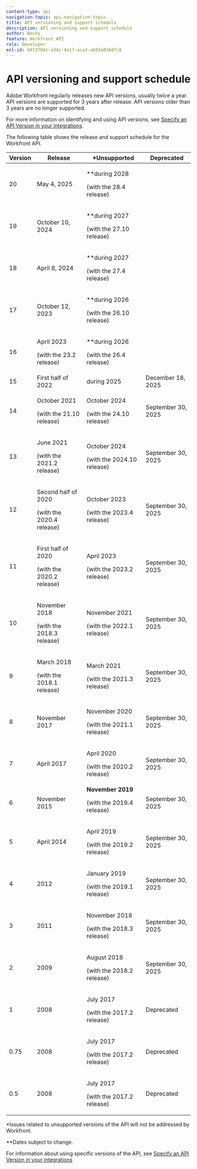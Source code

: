 ```yaml
---
content-type: api
navigation-topic: api-navigation-topic
title: API versioning and support schedule
description: API versioning and support schedule
author: Becky
feature: Workfront API
role: Developer
exl-id: b072704c-a34c-4a17-aca3-ab93a016dfc8
---
```

# API versioning and support schedule

 

Adobe Workfront regularly releases new API versions, usually twice a year. API versions are supported for 3 years after release. API versions older than 3 years are no longer supported.

For more information on identifying and using API versions, see [Specify an API Version in your integrations](/help/quicksilver/wf-api/api/specify-api-version-integrations.md).

The following table shows the release and support schedule for the Workfront API. 

<table style="table-layout:auto"> 
 <col> 
 <col> 
 <col> 
 <thead> 
  <tr> 
   <th><strong>Version</strong> </th> 
   <th><strong>Release</strong> </th> 
   <th><strong>*Unsupported</strong> </th> 
   <th><strong>Deprecated</strong> </th> 
  </tr> 
 </thead> 
 <tbody> 
 <tr>
   <td>20</td> 
   <td> <p>May 4, 2025</p> </td> 
   <td> <p>**during 2028</p> <p>(with the 28.4 release)</p> </td> 
   <td></td> 
  </tr> 
 <tr>
   <td>19</td> 
   <td> <p>October 10, 2024</p> </td> 
   <td> <p>**during 2027</p> <p>(with the 27.10 release)</p> </td> 
   <td></td> 
  </tr> 
 <tr>
   <td>18</td> 
   <td> <p>April 8, 2024</p> </td> 
   <td> <p>**during 2027</p> <p>(with the 27.4 release)</p> </td> 
   <td></td> 
  </tr>  <tr>
   <td>17</td> 
   <td> <p>October 12, 2023</p> </td> 
   <td> <p>**during 2026</p> <p>(with the 26.10 release)</p> </td> 
   <td></td> 
  </tr> 
 <tr>
   <td>16</td> 
   <td> <p>April 2023</p> <p>(with the 23.2 release)</p> </td> 
   <td> <p>**during 2026</p> <p>(with the 26.4 release)</p> </td> 
   <td></td> 
  </tr> 
  <tr> 
   <td>15</td> 
   <td>First half of 2022</td> 
   <td>during 2025</td> 
   <td>December 18, 2025</td> 
  </tr> 
  <tr> 
   <td>14</td> 
   <td> <p>October 2021</p> <p>(with the 21.10 release)</p> </td> 
   <td> <p>October 2024</p> <p>(with the 24.10 release)</p> </td> 
   <td>September 30, 2025</td> 
  </tr> 
  <tr> 
   <td>13</td> 
   <td> <p>June 2021</p> <p>(with the 2021.2 release)</p> </td> 
   <td> <p>October 2024</p> <p>(with the 2024.10 release)</p> </td> 
   <td>September 30, 2025</td> 
  </tr> 
  <tr> 
   <td>12</td> 
   <td> <p>Second half of 2020</p> <p>(with the 2020.4 release)</p> </td> 
   <td> <p>October 2023</p> <p>(with the 2023.4 release)</p> </td> 
   <td>September 30, 2025</td> 
  </tr> 
  <tr> 
   <td>11</td> 
   <td> <p>First half of 2020</p> <p>(with the 2020.2 release)</p> </td> 
   <td> <p>April 2023</p> <p>(with the 2023.2 release)</p> </td> 
   <td>September 30, 2025</td> 
  </tr> 
  <tr> 
   <td>10</td> 
   <td> <p>November 2018</p> <p>(with the 2018.3 release)</p> </td> 
   <td> <p>November 2021</p> <p>(with the 2022.1 release)</p> </td> 
   <td>September 30, 2025</td> 
  </tr> 
  <tr> 
   <td>9</td> 
   <td> <p>March 2018</p> <p>(with the 2018.1 release)</p> </td> 
   <td> <p>March 2021</p> <p>(with the 2021.3 release)</p> </td> 
   <td>September 30, 2025</td> 
  </tr> 
  <tr> 
   <td>8</td> 
   <td>November 2017</td> 
   <td> <p>November 2020</p> <p>(with the 2021.1 release)</p> </td> 
   <td>September 30, 2025</td> 
  </tr> 
  <tr> 
   <td>7</td> 
   <td>April 2017</td> 
   <td> <p>April 2020</p> <p>(with the 2020.2 release)</p> </td> 
   <td>September 30, 2025</td> 
  </tr> 
  <tr> 
   <td>6</td> 
   <td>November 2015</td> 
   <td><strong>November 2019</strong> <p>(with the 2019.4 release)</p> 
   <td>September 30, 2025</td> 
   </td> 
  </tr> 
  <tr> 
   <td>5</td> 
   <td>April 2014</td> 
   <td> <p>April 2019</p> <p>(with the 2019.2 release)</p> </td> 
   <td>September 30, 2025</td> 
  </tr> 
  <tr> 
   <td>4</td> 
   <td>2012</td> 
   <td> <p>January 2019</p> <p>(with the 2019.1 release)</p> </td> 
   <td>September 30, 2025</td> 
  </tr> 
  <tr> 
   <td>3</td> 
   <td>2011</td> 
   <td> <p>November 2018</p> <p>(with the 2018.3 release)</p> </td> 
   <td>September 30, 2025</td> 
  </tr> 
  <tr> 
   <td>2</td> 
   <td>2009</td> 
   <td> <p>August 2018</p> <p>(with the 2018.2 release)</p> </td> 
   <td>September 30, 2025</td> 
  </tr> 
  <tr> 
   <td>1</td> 
   <td>2008</td> 
   <td> <p>July 2017</p> <p>(with the 2017.2 release)</p> </td> 
   <td>Deprecated</td> 
  </tr> 
  <tr> 
   <td>0.75</td> 
   <td>2008</td> 
   <td> <p>July 2017</p> <p>(with the 2017.2 release)</p> </td> 
   <td>Deprecated</td> 
  </tr> 
  <tr> 
   <td>0.5</td> 
   <td>2008</td> 
   <td> <p>July 2017</p> <p>(with the 2017.2 release)</p> </td> 
   <td>Deprecated</td> 
  </tr> 
 </tbody> 
</table>

&#42;Issues related to unsupported versions of the API will not be addressed by Workfront.

&#42;&#42;Dates subject to change.

For information about using specific versions of the API, see [Specify an API Version in your integrations](../../wf-api/api/specify-api-version-integrations.md)
